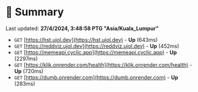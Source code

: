 # 📖 Summary
Last updated: **27/4/2024, 3:48:58 PTG "Asia/Kuala_Lumpur"**

- `GET` [https://hst.ujol.dev](https://hst.ujol.dev) - **Up** (643ms)
- `GET` [https://reddviz.ujol.dev](https://reddviz.ujol.dev) - **Up** (452ms)
- `GET` [https://memeapi.cyclic.app](https://memeapi.cyclic.app) - **Up** (2297ms)
- `GET` [https://klik.onrender.com/health](https://klik.onrender.com/health) - **Up** (720ms)
- `GET` [https://dumb.onrender.com](https://dumb.onrender.com) - **Up** (283ms)
